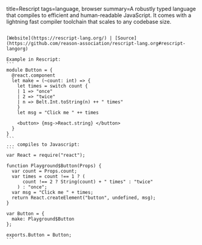 title=Rescript
tags=language, browser
summary=A robustly typed language that compiles to efficient and human-readable JavaScript. It comes with a lightning fast compiler toolchain that scales to any codebase size.
~~~~~~

[Website](https://rescript-lang.org/) | [Source](https://github.com/reason-association/rescript-lang.org#rescript-langorg)

Example in Rescript:
```
module Button = {
  @react.component
  let make = (~count: int) => {
    let times = switch count {
    | 1 => "once"
    | 2 => "twice"
    | n => Belt.Int.toString(n) ++ " times"
    }
    let msg = "Click me " ++ times

    <button> {msg->React.string} </button>
  }
}
```
... compiles to Javascript:
```
var React = require("react");

function Playground$Button(Props) {
  var count = Props.count;
  var times = count !== 1 ? (
      count !== 2 ? String(count) + " times" : "twice"
    ) : "once";
  var msg = "Click me " + times;
  return React.createElement("button", undefined, msg);
}

var Button = {
  make: Playground$Button
};

exports.Button = Button;
```

